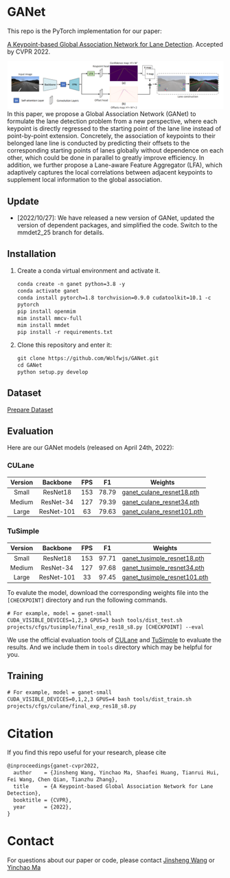 # GANet
This repo is the PyTorch implementation for our paper:

[A Keypoint-based Global Association Network for Lane Detection](https://arxiv.org/abs/2204.07335). Accepted by CVPR 2022.

![img.png](images/ganet.png)
In this paper, we propose a Global Association Network (GANet) to formulate the lane detection problem from a new perspective, where each keypoint is directly regressed to the starting point of the lane line instead of point-by-point extension. Concretely, the association of keypoints to their belonged lane line is conducted by predicting their offsets to the corresponding starting points of lanes globally without dependence on each other, which could be done in parallel to greatly improve efficiency. In addition, we further propose a Lane-aware Feature Aggregator (LFA), which adaptively captures the local correlations between adjacent keypoints to supplement local information to the global association.
## Update
* [2022/10/27]: We have released a new version of GANet, updated the version of dependent packages, and simplified the code. Switch to the mmdet2_25 branch for details.

## Installation
 1. Create a conda virtual environment and activate it.
    ```shell
    conda create -n ganet python=3.8 -y
    conda activate ganet
    conda install pytorch=1.8 torchvision=0.9.0 cudatoolkit=10.1 -c pytorch
    pip install openmim
    mim install mmcv-full
    mim install mmdet
    pip install -r requirements.txt
    ```
 2. Clone this repository and enter it:
    ```Shell
    git clone https://github.com/Wolfwjs/GANet.git
    cd GANet
    python setup.py develop
    ```

## Dataset
[Prepare Dataset](dataset.md)

## Evaluation
Here are our GANet models (released on April 24th, 2022):

### CULane
| Version |   Backbone    | FPS |  F1   | Weights                                                                                                          | 
|:-------:|:-------------:|:---:|:-----:|------------------------------------------------------------------------------------------------------------------|
|  Small  |   ResNet18    | 153 | 78.79 | [ganet_culane_resnet18.pth](https://drive.google.com/file/d/1-L7cfKYeiQVxaDlN9dxnNH9cWp5wIt7f/view?usp=sharing)  | 
| Medium  |   ResNet-34   | 127 | 79.39 | [ganet_culane_resnet34.pth](https://drive.google.com/file/d/1fJQPecJn1FVXAux2YTIEPQHhlNv7sHC9/view?usp=sharing)  | 
|  Large  |  ResNet-101   | 63  | 79.63 | [ganet_culane_resnet101.pth](https://drive.google.com/file/d/1X49SLAbzrFTjiRzp_YUiP7eOmFCToIJM/view?usp=sharing) | 

### TuSimple
| Version |   Backbone    | FPS |  F1   | Weights                                                                                                            | 
|:-------:|:-------------:|:---:|:-----:|--------------------------------------------------------------------------------------------------------------------|
|  Small  |   ResNet18    | 153 | 97.71 | [ganet_tusimple_resnet18.pth](https://drive.google.com/file/d/1Zbo0CdjksWK46gpuuB6NMvPxc0Zu50fD/view?usp=sharing)  | 
| Medium  |   ResNet-34   | 127 | 97.68 | [ganet_tusimple_resnet34.pth](https://drive.google.com/file/d/1NpnWQQJPrmKHe9LAQkej3RKi9qq1allC/view?usp=sharing)  | 
|  Large  |  ResNet-101   | 33  | 97.45 | [ganet_tusimple_resnet101.pth](https://drive.google.com/file/d/1b5kPp79MabCRH06CEGXvj_XW11SR8ROM/view?usp=sharing) | 

To evalute the model, download the corresponding weights file into the `[CHECKPOINT]` directory and run the following commands.

```shell
# For example, model = ganet-small 
CUDA_VISIBLE_DEVICES=1,2,3 GPUS=3 bash tools/dist_test.sh projects/cfgs/tusimple/final_exp_res18_s8.py [CHECKPOINT] --eval
```
We use the official evaluation tools of [CULane](https://github.com/XingangPan/SCNN) and [TuSimple](https://github.com/TuSimple/tusimple-benchmark/tree/master/evaluate) to evaluate the results. And we include them in `tools` directory which may be helpful for you.
## Training
```shell
# For example, model = ganet-small 
CUDA_VISIBLE_DEVICES=0,1,2,3 GPUS=4 bash tools/dist_train.sh projects/cfgs/culane/final_exp_res18_s8.py
```
# Citation
If you find this repo useful for your research, please cite
```
@inproceedings{ganet-cvpr2022,
  author    = {Jinsheng Wang, Yinchao Ma, Shaofei Huang, Tianrui Hui, Fei Wang, Chen Qian, Tianzhu Zhang},
  title     = {A Keypoint-based Global Association Network for Lane Detection},
  booktitle = {CVPR},
  year      = {2022},
}
```

# Contact

For questions about our paper or code, please contact [Jinsheng Wang](mailto:jswang@stu.pku.edu.cn) or [Yinchao Ma](mailto:imyc@mail.ustc.edu.cn)
